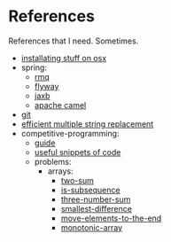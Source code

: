 # References
References that I need. Sometimes.


* [installating stuff on osx](OSX-README.md)
* spring:
  * [rmq](spring/RABBITMQ-README.md)
  * [flyway](spring/FLYWAY-README.md)
  * [jaxb](spring/JAXB-README.md)
  * [apache camel](spring/CAMEL-README.md)
* [git](git/GIT.md)
* [efficient multiple string replacement](corejava/EffecientMultipleStringReplacement.java)
* competitive-programming:
  * [guide](competitiveprogramming/README-CP.md)  
  * [useful snippets of code](competitiveprogramming/Reference.java)
  * problems:
    * arrays:
      * [two-sum](competitiveprogramming/arrays/P01TwoSum.java)
      * [is-subsequence](competitiveprogramming/arrays/P02IsSubsequence.java)
      * [three-number-sum](competitiveprogramming/arrays/P03ThreeNumberSum.java)
      * [smallest-difference](competitiveprogramming/arrays/P04SmallestDifference.java)
      * [move-elements-to-the-end](competitiveprogramming/arrays/P05MoveElementToTheEnd.java)
      * [monotonic-array](competitiveprogramming/arrays/P06Monotonic.java)
  
  
  
